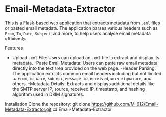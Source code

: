 # Email-Metadata-Extractor
This is a Flask-based web application that extracts metadata from `.eml` files or pasted email metadata. The application parses various headers such as `From`, `To`, `Date`, `Subject`, and more, to help users analyse email metadata efficiently.

Features
- Upload `.eml` File: Users can upload an `.eml` file to extract and display its metadata.
-Paste Email Metadata: Users can paste raw email metadata directly into the text area provided on the web page.
-Header Parsing: The application extracts common email headers including but not limited to `From`, `To`, `Date`, `Subject`, `Message-ID`, `Received`, `DKIM-Signature`, and others.
-Metadata Details: Extracts and displays additional details like the SMTP server IP, source, received IP, timestamp, and hashing algorithm used in DKIM signatures.

Installation
Clone the repository:
git clone https://github.com/M-612/Email-Metadata-Extractor.git
cd Email-Metadata-Extractor

